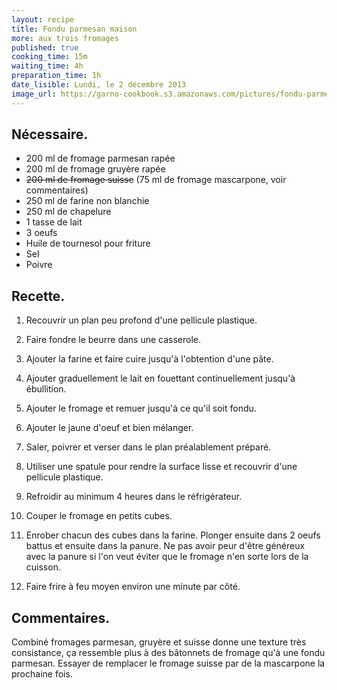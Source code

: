 ```yaml
---
layout: recipe
title: Fondu parmesan maison
more: aux trois fromages
published: true
cooking_time: 15m
waiting_time: 4h
preparation_time: 1h
date_lisible: Lundi, le 2 décembre 2013
image_url: https://garno-cookbook.s3.amazonaws.com/pictures/fondu-parmesan-trois-fromages-maison.jpg
---
```


## Nécessaire.
* 200 ml de fromage parmesan rapée
* 200 ml de fromage gruyère rapée
* ~~200 ml de fromage suisse~~ (75 ml de fromage mascarpone, voir commentaires)
* 250 ml de farine non blanchie
* 250 ml de chapelure
* 1 tasse de lait
* 3 oeufs
* Huile de tournesol pour friture
* Sel
* Poivre

## Recette.

1. Recouvrir un plan peu profond d'une pellicule plastique.

2. Faire fondre le beurre dans une casserole.

3. Ajouter la farine et faire cuire jusqu'à l'obtention d'une pâte.

4. Ajouter graduellement le lait en fouettant continuellement jusqu'à ébullition.

5. Ajouter le fromage et remuer jusqu'à ce qu'il soit fondu.

6. Ajouter le jaune d'oeuf et bien mélanger.

7. Saler, poivrer et verser dans le plan préalablement préparé.

8. Utiliser une spatule pour rendre la surface lisse et recouvrir d'une pellicule plastique.

9. Refroidir au minimum 4 heures dans le réfrigérateur.

10. Couper le fromage en petits cubes.

11. Enrober chacun des cubes dans la farine. Plonger ensuite dans 2 oeufs battus et ensuite
dans la panure. Ne pas avoir peur d'être généreux avec la panure si l'on veut éviter que le
fromage n'en sorte lors de la cuisson.

12. Faire frire à feu moyen environ une minute par côté.

## Commentaires.

Combiné fromages parmesan, gruyère et suisse donne une texture très consistance,
ça ressemble plus à des bâtonnets de fromage qu'à une fondu parmesan. Essayer
de remplacer le fromage suisse par de la mascarpone la prochaine fois.

